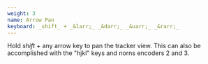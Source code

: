 ```yaml
---
weight: 3
name: Arrow Pan
keyboard: _shift_ + _&larr;_ _&darr;_ _&uarr;_ _&rarr;_
---
```

Hold _shift_ + any arrow key to pan the tracker view. This can also be accomplished with the "hjkl" keys and norns encoders 2 and 3.